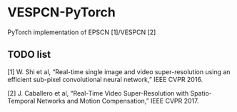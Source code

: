 # VESPCN-PyTorch
PyTorch implementation of EPSCN [1]/VESPCN [2]

## **TODO list**

[1] W. Shi et al, “Real-time single image and video super-resolution using an efficient sub-pixel convolutional neural network,” IEEE CVPR 2016.

[2] J. Caballero et al, “Real-Time Video Super-Resolution with Spatio-Temporal Networks and Motion Compensation,” IEEE CVPR 2017.
